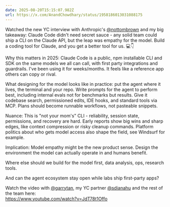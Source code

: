 ```yaml
---
date: 2025-08-20T15:15:07.982Z
url: https://x.com/AnandChowdhary/status/1958186013031088175
---
```


Watched the new YC interview with Anthropic's [@nottombrown](https://x.com/nottombrown) and my big takeaway: Claude Code didn't need secret sauce - any solid team could ship a CLI on the Claude API, but the leap was empathy for the model. Build a coding tool for Claude, and you get a better tool for us. 💻👇  
  
Why this matters in 2025: Claude Code is a public, npm installable CLI and SDK on the same models we all can call, with first party integrations and guardrails. I've been using it for weeks/months. It feels like a reference app others can copy or rival.  
  
What designing for the model looks like in practice: put the agent where it lives, the terminal and your repo. Write prompts for the agent to perform best, including internal evals not for benchmarks but results. Give it codebase search, permissioned edits, IDE hooks, and standard tools via MCP. Plans should become runnable workflows, not pasteable snippets.  
  
Nuance: This is "not your mom's" CLI - reliability, session state, permissions, and recovery are hard. Early reports show big wins and sharp edges, like context compression or risky cleanup commands. Platform politics about who gets model access also shape the field, see Windsurf for example.  
  
Implication: Model empathy might be the new product sense. Design the environment the model can actually operate in and humans benefit.  
  
Where else should we build for the model first, data analysis, ops, research tools.  
  
And can the agent ecosystem stay open while labs ship first-party apps?  
  
Watch the video with [@garrytan](https://x.com/garrytan), my YC partner [@sdianahu](https://x.com/sdianahu) and the rest of the team here:   
<https://www.youtube.com/watch?v=JdT78t1Offo>